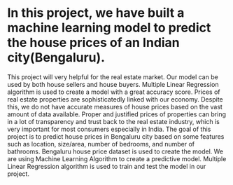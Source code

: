 # In this project, we have built a machine learning model to predict the house prices of an Indian city(Bengaluru).
This project will very helpful for the real estate market.
Our model can be used by both house sellers and house buyers.
Multiple Linear Regression algorithm is used to create a model with a great accuracy score.
Prices of real estate properties are sophisticatedly linked with our economy. 
Despite this, we do not have accurate measures of house prices based on the vast amount of data available. 
Proper and justified prices of properties can bring in a lot of transparency and trust back to the real estate industry, which is very important for most consumers especially in India.
The goal of this project is to predict house prices in Bengaluru city based on some features such as location, size/area, number of bedrooms, and number of bathrooms.
 Bengaluru house price dataset is used to create the model.
 We are using Machine Learning Algorithm to create a predictive model. 
Multiple Linear Regression algorithm is used to train and test the model in our project.
